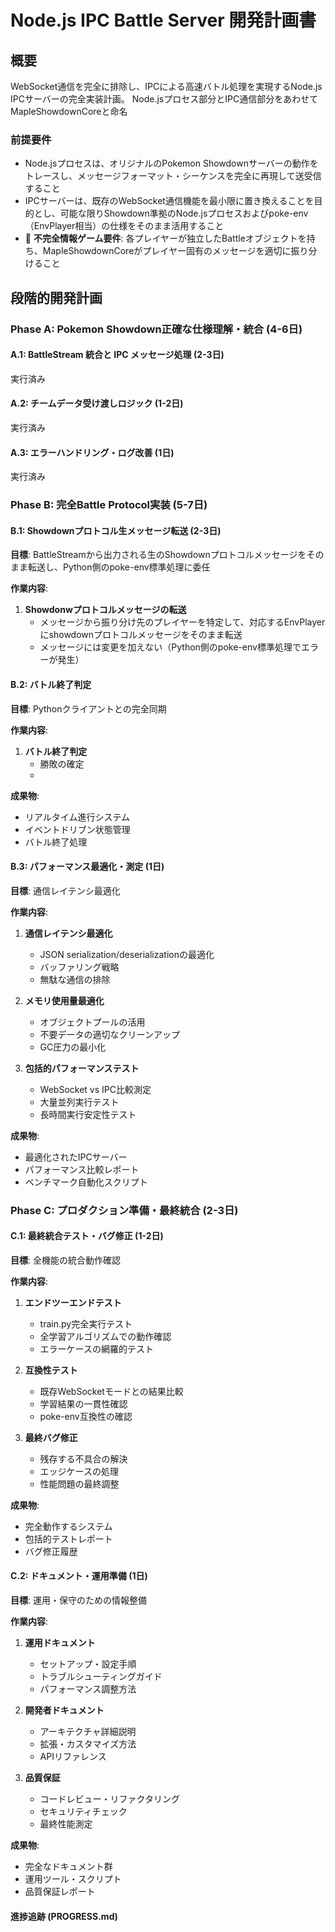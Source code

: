 # Node.js IPC Battle Server 開発計画書

## 概要

WebSocket通信を完全に排除し、IPCによる高速バトル処理を実現するNode.js IPCサーバーの完全実装計画。
Node.jsプロセス部分とIPC通信部分をあわせてMapleShowdownCoreと命名

### 前提要件

- Node.jsプロセスは、オリジナルのPokemon Showdownサーバーの動作をトレースし、メッセージフォーマット・シーケンスを完全に再現して送受信すること  
- IPCサーバーは、既存のWebSocket通信機能を最小限に置き換えることを目的とし、可能な限りShowdown準拠のNode.jsプロセスおよびpoke-env（EnvPlayer相当）の仕様をそのまま活用すること
- 🚨 **不完全情報ゲーム要件**: 各プレイヤーが独立したBattleオブジェクトを持ち、MapleShowdownCoreがプレイヤー固有のメッセージを適切に振り分けること  


## 段階的開発計画

### Phase A: Pokemon Showdown正確な仕様理解・統合 (4-6日)

#### A.1: BattleStream 統合と IPC メッセージ処理 (2-3日)
実行済み

#### A.2: チームデータ受け渡しロジック (1-2日)
実行済み

#### A.3: エラーハンドリング・ログ改善 (1日)
実行済み

### Phase B: 完全Battle Protocol実装 (5-7日)

#### B.1: Showdownプロトコル生メッセージ転送 (2-3日)
**目標**: BattleStreamから出力される生のShowdownプロトコルメッセージをそのまま転送し、Python側のpoke-env標準処理に委任

**作業内容**:
1. **Showdonwプロトコルメッセージの転送**
   - メッセージから振り分け先のプレイヤーを特定して、対応するEnvPlayerにshowdownプロトコルメッセージをそのまま転送
   - メッセージには変更を加えない（Python側のpoke-env標準処理でエラーが発生）



#### B.2: バトル終了判定 
**目標**: Pythonクライアントとの完全同期

**作業内容**:

1. **バトル終了判定**
   - 勝敗の確定
   - 

**成果物**:
- リアルタイム進行システム
- イベントドリブン状態管理
- バトル終了処理

#### B.3: パフォーマンス最適化・測定 (1日)
**目標**: 通信レイテンシ最適化

**作業内容**:
1. **通信レイテンシ最適化**
   - JSON serialization/deserializationの最適化
   - バッファリング戦略
   - 無駄な通信の排除

2. **メモリ使用量最適化**
   - オブジェクトプールの活用
   - 不要データの適切なクリーンアップ
   - GC圧力の最小化

3. **包括的パフォーマンステスト**
   - WebSocket vs IPC比較測定
   - 大量並列実行テスト
   - 長時間実行安定性テスト

**成果物**:
- 最適化されたIPCサーバー
- パフォーマンス比較レポート
- ベンチマーク自動化スクリプト

### Phase C: プロダクション準備・最終統合 (2-3日)

#### C.1: 最終統合テスト・バグ修正 (1-2日)
**目標**: 全機能の統合動作確認

**作業内容**:
1. **エンドツーエンドテスト**
   - train.py完全実行テスト
   - 全学習アルゴリズムでの動作確認
   - エラーケースの網羅的テスト

2. **互換性テスト**
   - 既存WebSocketモードとの結果比較
   - 学習結果の一貫性確認
   - poke-env互換性の確認

3. **最終バグ修正**
   - 残存する不具合の解決
   - エッジケースの処理
   - 性能問題の最終調整

**成果物**:
- 完全動作するシステム
- 包括的テストレポート
- バグ修正履歴

#### C.2: ドキュメント・運用準備 (1日)
**目標**: 運用・保守のための情報整備

**作業内容**:
1. **運用ドキュメント**
   - セットアップ・設定手順
   - トラブルシューティングガイド
   - パフォーマンス調整方法

2. **開発者ドキュメント**
   - アーキテクチャ詳細説明
   - 拡張・カスタマイズ方法
   - APIリファレンス

3. **品質保証**
   - コードレビュー・リファクタリング
   - セキュリティチェック
   - 最終性能測定

**成果物**:
- 完全なドキュメント群
- 運用ツール・スクリプト
- 品質保証レポート


#### 進捗追跡 (PROGRESS.md)
